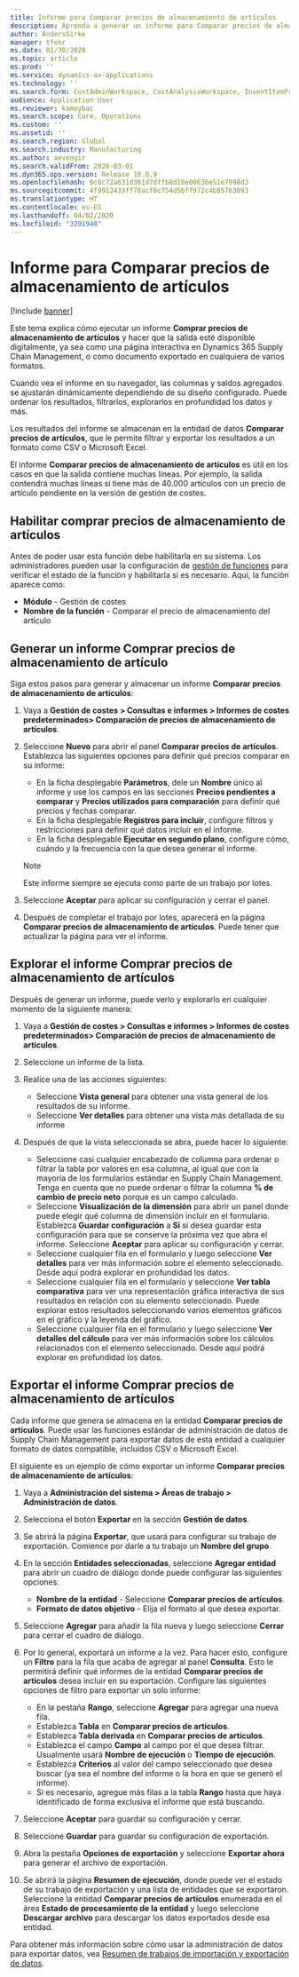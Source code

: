 ```yaml
---
title: Informe para Comparar precios de almacenamiento de artículos
description: Aprenda a generar un informe para Comparar precios de almacenamiento de artículos y después explorar y/o exportar el resultado.
author: AndersGirke
manager: tfehr
ms.date: 01/30/2020
ms.topic: article
ms.prod: ''
ms.service: dynamics-ax-applications
ms.technology: ''
ms.search.form: CostAdminWorkspace, CostAnalysisWorkspace, InventItemPriceCompareStorage
audience: Application User
ms.reviewer: kamaybac
ms.search.scope: Core, Operations
ms.custom: ''
ms.assetid: ''
ms.search.region: Global
ms.search.industry: Manufacturing
ms.author: aevengir
ms.search.validFrom: 2020-03-01
ms.dyn365.ops.version: Release 10.0.9
ms.openlocfilehash: 6c8c72a631d361d7dffb8d18e00636e51e7998d3
ms.sourcegitcommit: 4f9912439ff78acf0c754d5bff972c4b85763093
ms.translationtype: HT
ms.contentlocale: es-ES
ms.lasthandoff: 04/02/2020
ms.locfileid: "3201948"
---
```

# <a name="compare-item-prices-storage-report"></a>Informe para Comparar precios de almacenamiento de artículos

[!include [banner](../includes/banner.md)]

Este tema explica cómo ejecutar un informe **Comprar precios de almacenamiento de artículos** y hacer que la salida esté disponible digitalmente, ya sea como una página interactiva en Dynamics 365 Supply Chain Management, o como documento exportado en cualquiera de varios formatos.

Cuando vea el informe en su navegador, las columnas y saldos agregados se ajustarán dinámicamente dependiendo de su diseño configurado. Puede ordenar los resultados, filtrarlos, explorarlos en profundidad los datos y más.

Los resultados del informe se almacenan en la entidad de datos **Comparar precios de artículos**, que le permite filtrar y exportar los resultados a un formato como CSV o Microsoft Excel.

El informe **Comparar precios de almacenamiento de artículos** es útil en los casos en que la salida contiene muchas líneas. Por ejemplo, la salida contendrá muchas líneas si tiene más de 40.000 artículos con un precio de artículo pendiente en la versión de gestión de costes.

## <a name="enable-compare-item-prices-storage"></a>Habilitar comprar precios de almacenamiento de artículos

Antes de poder usar esta función debe habilitarla en su sistema. Los administradores pueden usar la configuración de [gestión de funciones](../../fin-ops-core/fin-ops/get-started/feature-management/feature-management-overview.md) para verificar el estado de la función y habilitarla si es necesario. Aquí, la función aparece como:

- **Módulo** - Gestión de costes
- **Nombre de la función** - Comparar el precio de almacenamiento del artículo

## <a name="generate-a-compare-item-prices-storage-report"></a>Generar un informe Comprar precios de almacenamiento de artículo

Siga estos pasos para generar y almacenar un informe **Comparar precios de almacenamiento de artículos**:

1. Vaya a **Gestión de costes > Consultas e informes > Informes de costes predeterminados> Comparación de precios de almacenamiento de artículos**.

1. Seleccione **Nuevo** para abrir el panel **Comparar precios de artículos**. Establezca las siguientes opciones para definir qué precios comparar en su informe:

    - En la ficha desplegable **Parámetros**, dele un **Nombre** único al informe y use los campos en las secciones **Precios pendientes a comparar** y **Precios utilizados para comparación** para definir qué precios y fechas comparar.
    - En la ficha desplegable **Registros para incluir**, configure filtros y restricciones para definir qué datos incluir en el informe.
    - En la ficha desplegable **Ejecutar en segundo plano**, configure cómo, cuándo y la frecuencia con la que desea generar el informe.
    > [!NOTE]
    > Este informe siempre se ejecuta como parte de un trabajo por lotes.

1. Seleccione **Aceptar** para aplicar su configuración y cerrar el panel.

1. Después de completar el trabajo por lotes, aparecerá en la página **Comparar precios de almacenamiento de artículos**. Puede tener que actualizar la página para ver el informe.

## <a name="explore-the-compare-item-prices-storage-report"></a>Explorar el informe Comprar precios de almacenamiento de artículos

Después de generar un informe, puede verlo y explorarlo en cualquier momento de la siguiente manera:

1. Vaya a **Gestión de costes > Consultas e informes > Informes de costes predeterminados> Comparación de precios de almacenamiento de artículos**.

1. Seleccione un informe de la lista.

1. Realice una de las acciones siguientes:

    - Seleccione **Vista general** para obtener una vista general de los resultados de su informe.
    - Seleccione **Ver detalles** para obtener una vista más detallada de su informe

1. Después de que la vista seleccionada se abra, puede hacer lo siguiente:

    - Seleccione casi cualquier encabezado de columna para ordenar o filtrar la tabla por valores en esa columna, al igual que con la mayoría de los formularios estándar en Supply Chain Management. Tenga en cuenta que no puede ordenar o filtrar la columna **% de cambio de precio neto** porque es un campo calculado.
    - Seleccione **Visualización de la dimensión** para abrir un panel donde puede elegir qué columna de dimensión incluir en el formulario. Establezca **Guardar configuración** a **Sí** si desea guardar esta configuración para que se conserve la próxima vez que abra el informe. Seleccione **Aceptar** para aplicar su configuración y cerrar.
    - Seleccione cualquier fila en el formulario y luego seleccione **Ver detalles** para ver más información sobre el elemento seleccionado. Desde aquí podrá explorar en profundidad los datos.
    - Seleccione cualquier fila en el formulario y seleccione **Ver tabla comparativa** para ver una representación gráfica interactiva de sus resultados en relación con su elemento seleccionado. Puede explorar estos resultados seleccionando varios elementos gráficos en el gráfico y la leyenda del gráfico.
    - Seleccione cualquier fila en el formulario y luego seleccione **Ver detalles del cálculo** para ver más información sobre los cálculos relacionados con el elemento seleccionado. Desde aquí podrá explorar en profundidad los datos.

## <a name="export-the-compare-item-prices-storage-report"></a>Exportar el informe Comprar precios de almacenamiento de artículos

Cada informe que genera se almacena en la entidad **Comparar precios de artículos**. Puede usar las funciones estándar de administración de datos de Supply Chain Management para exportar datos de esta entidad a cualquier formato de datos compatible, incluidos CSV o Microsoft Excel.

El siguiente es un ejemplo de cómo exportar un informe **Comparar precios de almacenamiento de artículos**:

1. Vaya a **Administración del sistema > Áreas de trabajo > Administración de datos**.

1. Selecciona el botón **Exportar** en la sección **Gestión de datos**.

1. Se abrirá la página **Exportar**, que usará para configurar su trabajo de exportación. Comience por darle a tu trabajo un **Nombre del grupo**.

1. En la sección **Entidades seleccionadas**, seleccione **Agregar entidad** para abrir un cuadro de diálogo donde puede configurar las siguientes opciones:

    - **Nombre de la entidad** - Seleccione **Comparar precios de artículos**.
    - **Formato de datos objetivo** - Elija el formato al que desea exportar.

1. Seleccione **Agregar** para añadir la fila nueva y luego seleccione **Cerrar** para cerrar el cuadro de diálogo.

1. Por lo general, exportará un informe a la vez. Para hacer esto, configure un **Filtro** para la fila que acaba de agregar al panel **Consulta**. Esto le permitirá definir qué informes de la entidad **Comparar precios de artículos** desea incluir en su exportación. Configure las siguientes opciones de filtro para exportar un solo informe:

    - En la pestaña **Rango**, seleccione **Agregar** para agregar una nueva fila.
    - Establezca **Tabla** en **Comparar precios de artículos**.
    - Establezca **Tabla derivada** en **Comparar precios de artículos**.
    - Establezca el campo **Campo** al campo por el que desea filtrar. Usualmente usará **Nombre de ejecución** o **Tiempo de ejecución**.
    - Establezca **Criterios** al valor del campo seleccionado que desea buscar (ya sea el nombre del informe o la hora en que se generó el informe).
    - Si es necesario, agregue más filas a la tabla **Rango** hasta que haya identificado de forma exclusiva el informe que está buscando.

1. Seleccione **Aceptar** para guardar su configuración y cerrar.

1. Seleccione **Guardar** para guardar su configuración de exportación.

1. Abra la pestaña **Opciones de exportación** y seleccione **Exportar ahora** para generar el archivo de exportación.

1. Se abrirá la página **Resumen de ejecución**, donde puede ver el estado de su trabajo de exportación y una lista de entidades que se exportaron. Seleccione la entidad **Comparar precios de artículos** enumerada en el área **Estado de procesamiento de la entidad** y luego seleccione **Descargar archivo** para descargar los datos exportados desde esa entidad.

Para obtener más información sobre cómo usar la administración de datos para exportar datos, vea [Resumen de trabajos de importación y exportación de datos](../../fin-ops-core/dev-itpro/data-entities/data-import-export-job.md).

